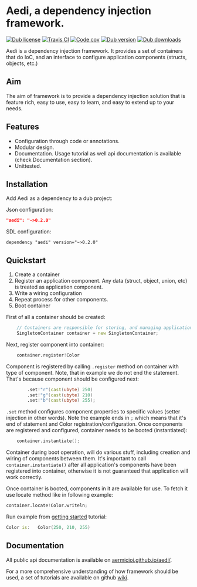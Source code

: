 # Aedi, a dependency injection framework. 

[![Dub license](https://img.shields.io/dub/l/aedi.svg)]()
[![Travis CI](https://img.shields.io/travis/aermicioi/aedi/master.svg)](https://travis-ci.org/aermicioi/aedi)
[![Code cov](https://img.shields.io/codecov/c/github/aermicioi/aedi.svg)]()
[![Dub version](https://img.shields.io/dub/v/aedi.svg)](https://code.dlang.org/packages/aedi)
[![Dub downloads](https://img.shields.io/dub/dt/aedi.svg)](https://code.dlang.org/packages/aedi)

Aedi is a dependency injection framework. It provides a set of containers that do
IoC, and an interface to configure application components (structs, objects, etc.) 

## Aim

The aim of framework is to provide a dependency injection solution that is
feature rich, easy to use, easy to learn, and easy to extend up to your needs.

## Features

- Configuration through code or annotations.
- Modular design.
- Documentation. Usage tutorial as well api documentation is available (check Documentation section).
- Unittested.

## Installation

Add Aedi as a dependency to a dub project:

Json configuration:

```json
"aedi": "~>0.2.0"
```

SDL configuration:

```sdl
dependency "aedi" version="~>0.2.0"
```

## Quickstart

1. Create a container
2. Register an application component. Any data (struct, object, union, etc) is treated as application component.
3. Write a wiring configuration
4. Repeat process for other components.
5. Boot container

First of all a container should be created:

```D
	// Containers are responsible for storing, and managing application's components.
    SingletonContainer container = new SingletonContainer;
```

Next, register component into container:

```D
    container.register!Color
```

Component is registered by calling `.register` method on container with type of component.
Note, that in example we do not end the statement. That's because component should be 
configured next:

```D
        .set!"r"(cast(ubyte) 250)
        .set!"g"(cast(ubyte) 210)
        .set!"b"(cast(ubyte) 255);
```

`.set` method configures component properties to specific values (setter injection in other words).
Note the example ends in `;` which means that it's end of statement and Color registration/configuration.
Once components are registered and configured, container needs to be booted (instantiated):

```D
    container.instantiate();
```

Container during boot operation, will do various stuff, including creation and wiring of components
between them. It's important to call `container.instantiate()` after all application's components 
have been registered into container, otherwise it is not guaranteed that application will work correctly.

Once container is booted, components in it are available for use. 
To fetch it use locate method like in following example:

```D
container.locate!Color.writeln;
```

Run example from [getting started](https://github.com/aermicioi/aedi/wiki/Getting-started) tutorial:

```D
Color is:	Color(250, 210, 255)
```

## Documentation

All public api documentation is available on [aermicioi.github.io/aedi/](https://aermicioi.github.io/aedi/).

For a more comprehensive understanding of how framework should be used, a set of tutorials are available on
github [wiki](https://github.com/aermicioi/aedi/wiki).